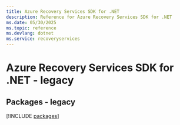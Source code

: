 ```yaml
---
title: Azure Recovery Services SDK for .NET
description: Reference for Azure Recovery Services SDK for .NET
ms.date: 05/30/2025
ms.topic: reference
ms.devlang: dotnet
ms.service: recoveryservices
---
```

# Azure Recovery Services SDK for .NET - legacy
## Packages - legacy
[!INCLUDE [packages](recovery-services-index.md)]